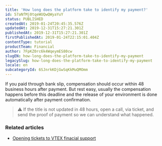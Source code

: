 ```yaml
---
title: 'How long does the platform take to identify my payment?'
id: 57aNfMj0tqeWUQwQWyaYuY
status: PUBLISHED
createdAt: 2019-01-24T20:45:35.576Z
updatedAt: 2019-12-31T15:27:21.301Z
publishedAt: 2019-12-31T15:27:21.301Z
firstPublishedAt: 2019-01-24T22:15:01.404Z
contentType: tutorial
productTeam: Financial
author: 7FpKZ0rc6k4WqeymES80cw
slugEN: how-long-does-the-platform-take-to-identify-my-payment
legacySlug: how-long-does-the-platform-take-to-identify-my-payment
locale: en
subcategoryId: 6SJnrkKDjGwSqKkMuQMOmm
---
```


If you paid through bank slip, compensation should occur within 48 business hours after payment. But rest easy, usually the compensation happens before this deadline and the release of your environment is done automatically after payment confirmation.

> ⚠️ If the title is not updated in 48 hours, open a call, via ticket, and send the proof of payment so we can understand what happened.

### Related articles

- [Opening tickets to VTEX finacial support](/en/tutorial/opening-tickets-to-vtex-support-finacial)
